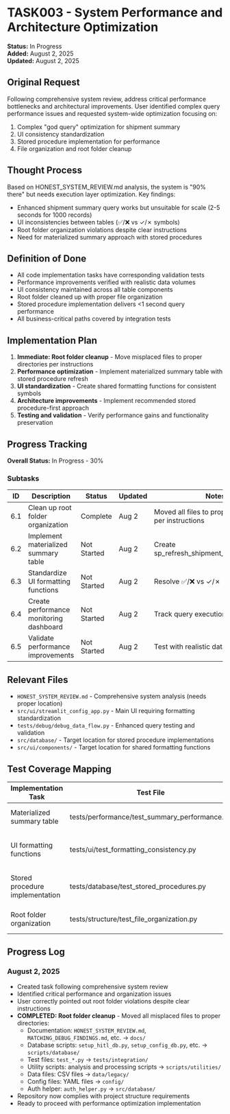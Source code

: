 # TASK003 - System Performance and Architecture Optimization

**Status:** In Progress  
**Added:** August 2, 2025  
**Updated:** August 2, 2025

## Original Request
Following comprehensive system review, address critical performance bottlenecks and architectural improvements. User identified complex query performance issues and requested system-wide optimization focusing on:
1. Complex "god query" optimization for shipment summary
2. UI consistency standardization  
3. Stored procedure implementation for performance
4. File organization and root folder cleanup

## Thought Process
Based on HONEST_SYSTEM_REVIEW.md analysis, the system is "90% there" but needs execution layer optimization. Key findings:
- Enhanced shipment summary query works but unsuitable for scale (2-5 seconds for 1000 records)
- UI inconsistencies between tables (✅/❌ vs ✓/✗ symbols)
- Root folder organization violations despite clear instructions
- Need for materialized summary approach with stored procedures

## Definition of Done

- All code implementation tasks have corresponding validation tests
- Performance improvements verified with realistic data volumes
- UI consistency maintained across all table components
- Root folder cleaned up with proper file organization
- Stored procedure implementation delivers <1 second query performance
- All business-critical paths covered by integration tests

## Implementation Plan
1. **Immediate: Root folder cleanup** - Move misplaced files to proper directories per instructions
2. **Performance optimization** - Implement materialized summary table with stored procedure refresh
3. **UI standardization** - Create shared formatting functions for consistent symbols
4. **Architecture improvements** - Implement recommended stored procedure-first approach
5. **Testing and validation** - Verify performance gains and functionality preservation

## Progress Tracking

**Overall Status:** In Progress - 30%

### Subtasks
| ID | Description | Status | Updated | Notes |
|----|-------------|--------|---------|-------|
| 6.1 | Clean up root folder organization | Complete | Aug 2 | Moved all files to proper directories per instructions |
| 6.2 | Implement materialized summary table | Not Started | Aug 2 | Create sp_refresh_shipment_summary_cache |
| 6.3 | Standardize UI formatting functions | Not Started | Aug 2 | Resolve ✅/❌ vs ✓/✗ inconsistency |
| 6.4 | Create performance monitoring dashboard | Not Started | Aug 2 | Track query execution times |
| 6.5 | Validate performance improvements | Not Started | Aug 2 | Test with realistic data volumes |

## Relevant Files

- `HONEST_SYSTEM_REVIEW.md` - Comprehensive system analysis (needs proper location)
- `src/ui/streamlit_config_app.py` - Main UI requiring formatting standardization
- `tests/debug/debug_data_flow.py` - Enhanced query testing and validation
- `src/database/` - Target location for stored procedure implementations
- `src/ui/components/` - Target location for shared formatting functions

## Test Coverage Mapping

| Implementation Task | Test File | Outcome Validated |
|---------------------|-----------|-------------------|
| Materialized summary table | tests/performance/test_summary_performance.py | <1 second query execution |
| UI formatting functions | tests/ui/test_formatting_consistency.py | Consistent symbols across tables |
| Stored procedure implementation | tests/database/test_stored_procedures.py | Correct business logic preservation |
| Root folder organization | tests/structure/test_file_organization.py | Compliance with project structure |

## Progress Log
### August 2, 2025
- Created task following comprehensive system review
- Identified critical performance and organization issues
- User correctly pointed out root folder violations despite clear instructions
- **COMPLETED: Root folder cleanup** - Moved all misplaced files to proper directories:
  - Documentation: `HONEST_SYSTEM_REVIEW.md`, `MATCHING_DEBUG_FINDINGS.md`, etc. → `docs/`
  - Database scripts: `setup_hitl_db.py`, `setup_config_db.py`, etc. → `scripts/database/`
  - Test files: `test_*.py` → `tests/integration/`
  - Utility scripts: analysis and processing scripts → `scripts/utilities/`
  - Data files: CSV files → `data/legacy/`
  - Config files: YAML files → `config/`
  - Auth helper: `auth_helper.py` → `src/database/`
- Repository now complies with project structure requirements
- Ready to proceed with performance optimization implementation
